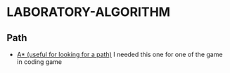 # LABORATORY-ALGORITHM

## Path

- [A\* (useful for looking for a path)](Astar/readme.md)
  I needed this one for one of the game in coding game

